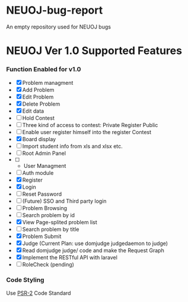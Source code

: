 # NEUOJ-bug-report
An empty repository used for NEUOJ bugs

# NEUOJ Ver 1.0 Supported Features

### Function Enabled for v1.0
* [x] Problem managment
 * [x] Add Problem
 * [x] Edit Problem
 * [x] Delete Problem
 * [x] Edit data
* [ ] Hold Contest
 * [ ] Three kind of access to contest: Private Register Public
 * [ ] Enable user register himself into the register Contest
 * [x] Board display
 * [ ] Import student info from xls and xlsx etc.
* [ ] Root Admin Panel
 * [ ] + User Managment
* [ ] Auth module
 * [x] Register
 * [x] Login
 * [ ] Reset Password
 * [ ] (Future) SSO and Third party login
* [ ] Problem Browsing
 * [ ] Search problem by id
 * [x] View Page-splited problem list
 * [ ] Search problem by title
* [x] Problem Submit
* [x] Judge (Current Plan: use domjudge judgedaemon to judge)
 * [x] Read domjudge judge/ code and make the Request Graph
 * [x] Implement the RESTful API with laravel
* [ ] RoleCheck (pending)

### Code Styling

Use [PSR-2](http://www.php-fig.org/psr/psr-2/) Code Standard

